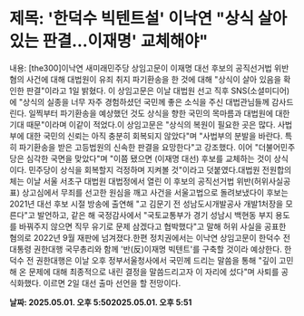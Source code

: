 # **제목: '한덕수 빅텐트설' 이낙연 "상식 살아있는 판결…이재명' 교체해야"**

  내용: [the300]이낙연 새미래민주당 상임고문이 이재명 대선 후보의 공직선거법 위반 혐의 사건에 대해 대법원이 유죄 취지 파기환송을 한 것에 대해 "상식이 살아 있음을 확인한 판결"이라고 1일 밝혔다. 이 상임고문은 이날 대법원 선고 직후 SNS(소셜미디어)에 "상식의 실종을 너무 자주 경험하셨던 국민께 좋은 소식을 주신 대법관님들께 감사드린다. 일찍부터 파기환송을 예상했던 것도 상식을 향한 국민의 목마름과 대법원에 대한 기대 때문"이라며 이같이 적었다.이 상임고문은 "상식의 복원이 필요한 곳은 많다. 사법부에 대한 국민의 신뢰는 아직 충분히 회복되지 않았다"며 "사법부의 분발을 바란다. 특히 파기환송을 받은 고등법원의 신속한 판결을 요망한다"고 강조했다. 이어 "더불어민주당은 심각한 국면을 맞았다"며 "이쯤 됐으면 (이재명 대선) 후보를 교체하는 것이 상식이다. 민주당이 상식을 회복할지 걱정하며 지켜볼 것"이라고 덧붙였다.대법원 전원합의체는 이날 서울 서초구 대법원 대법정에서 열린 이 후보의 공직선거법 위반(허위사실공표) 상고심에서 무죄를 선고한 원심을 깨고 사건을 서울고법으로 돌려보냈다이 후보는 2021년 대선 후보 시절 방송에 출연해 "고 김문기 전 성남도시개발공사 개발1처장을 모른다"고 발언하고, 같은 해 국정감사에서 "국토교통부가 경기 성남시 백현동 부지 용도를 바꿔주지 않으면 직무 유기로 문제 삼겠다고 협박했다"고 말해 허위 사실을 공표한 혐의로 2022년 9월 재판에 넘겨졌다.한편 정치권에서는 이낙연 상임고문이 한덕수 전 대통령 권한대행 국무총리와 함께 '반(反)이재명 빅텐트'를 구축할 것이라 예상한다. 한덕수 전 권한대행은 이날 오후 정부서울청사에서 국민께 드리는 말씀을 통해 "깊이 고민해 온 문제에 대해 최종적으로 내린 결정을 말씀드리고자 이 자리에 섰다"며 사퇴를 공식화했다. 이르면 2일 대선 출마 선언을 할 전망이다.

  **날짜: 2025.05.01. 오후 5:502025.05.01. 오후 5:51**